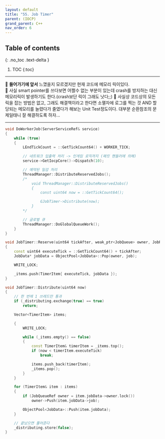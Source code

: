 ```yaml
---
layout: default
title: "55. Job Timer"
parent: (IOCP)
grand_parent: C++
nav_order: 6
---
```


## Table of contents
{: .no_toc .text-delta }

1. TOC
{:toc}

---

🐳 **들어가기에 앞서** 느꼈을지 모르겠지만 현재 코드에 메모리 릭이있다.<br>
🐳 사실 smart pointer를 쓰다보면 어쩔수 없는 부분이 있는데 crash를 방지하는 대신 메모리릭이 발생하기도 한다.(crash보단 릭이 그래도 낫다;;)
🐳 사실상 코드상의 모든 릭을 잡는 방법은 없고, 그래도 해결책이라고 한다면 소멸자에 로그를 찍는 것 AND 할당되는 메모리를 늘렸다가 줄였다가 해보는 Unit Test정도이다. 대부분 순환참조의 문제일태니 잘 해결하도록 하자...

---

```cpp
void DoWorkerJob(ServerServiceRef& service)
{
	while (true)
	{
		LEndTickCount = ::GetTickCount64() + WORKER_TICK;

		// 네트워크 입출력 처리 -> 인게임 로직까지 (패킷 핸들러에 의해)
		service->GetIocpCore()->Dispatch(10);

		// 예약된 일감 처리
		ThreadManager::DistributeReservedJobs();
        /*
            void ThreadManager::DistributeReservedJobs()
            {
                const uint64 now = ::GetTickCount64();

                GJobTimer->Distribute(now);
            }
        */

		// 글로벌 큐
		ThreadManager::DoGlobalQueueWork();
	}
}
```

```cpp
void JobTimer::Reserve(uint64 tickAfter, weak_ptr<JobQueue> owner, JobRef job)
{
	const uint64 executeTick = ::GetTickCount64() + tickAfter;
	JobData* jobData = ObjectPool<JobData>::Pop(owner, job);

	WRITE_LOCK;

	_items.push(TimerItem{ executeTick, jobData });
}

void JobTimer::Distribute(uint64 now)
{
	// 한 번에 1 쓰레드만 통과
	if (_distributing.exchange(true) == true)
		return;

	Vector<TimerItem> items;

	{
		WRITE_LOCK;

		while (_items.empty() == false)
		{
			const TimerItem& timerItem = _items.top();
			if (now < timerItem.executeTick)
				break;

			items.push_back(timerItem);
			_items.pop();
		}
	}

	for (TimerItem& item : items)
	{
		if (JobQueueRef owner = item.jobData->owner.lock())
			owner->Push(item.jobData->job);

		ObjectPool<JobData>::Push(item.jobData);
	}

	// 끝났으면 풀어준다
	_distributing.store(false);
}
```